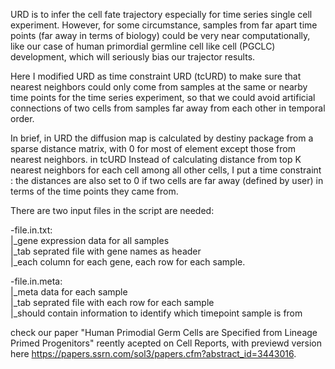 URD is to infer the cell fate trajectory especially for time series single cell experiment. However, for some circumstance, samples from far apart time points (far away in terms of biology) could be very near computationally, like our case of human primordial germline cell like cell (PGCLC) development, which will seriously bias our trajector results.

Here I modified URD as time constraint URD (tcURD) to make sure that nearest neighbors could only come from samples at the same or nearby time points for the time series experiment, so that we could avoid artificial connections of two cells from samples far away from each other in temporal order.

In brief, in URD the diffusion map is calculated by destiny package from a sparse distance matrix, with 0 for most of element except those from nearest neighbors. in tcURD Instead of calculating distance from top K nearest neighbors for each cell among all other cells, I put a time constraint : the distances are also set to 0 if two cells are far away (defined by user) in terms of the time points they came from.


There are two input files in the script are needed:

-file.in.txt: <br/>
    |_gene expression data for all samples <br/>
    |_tab seprated file with gene names as header<br/>
    |_each column for each gene, each row for each sample.<br/>

-file.in.meta:<br/>
    |_meta data for each sample<br/>
    |_tab seprated file with each row for each sample<br/>
    |_should contain information to identify which timepoint sample is from<br/>


check our paper "Human Primodial Germ Cells are Specified from Lineage Primed Progenitors" reently acepted on Cell Reports, with previewd version here https://papers.ssrn.com/sol3/papers.cfm?abstract_id=3443016.
